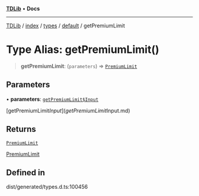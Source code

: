 [**TDLib**](../../../../../../README.md) • **Docs**

***

[TDLib](../../../../../../modules.md) / [index](../../../../../README.md) / [types](../../../README.md) / [default](../README.md) / getPremiumLimit

# Type Alias: getPremiumLimit()

> **getPremiumLimit**: (`parameters`) => [`PremiumLimit`](PremiumLimit.md)

## Parameters

• **parameters**: [`getPremiumLimit$Input`](getPremiumLimit$Input.md)

[getPremiumLimit$Input](getPremiumLimit$Input.md)

## Returns

[`PremiumLimit`](PremiumLimit.md)

[PremiumLimit](PremiumLimit.md)

## Defined in

dist/generated/types.d.ts:100456

